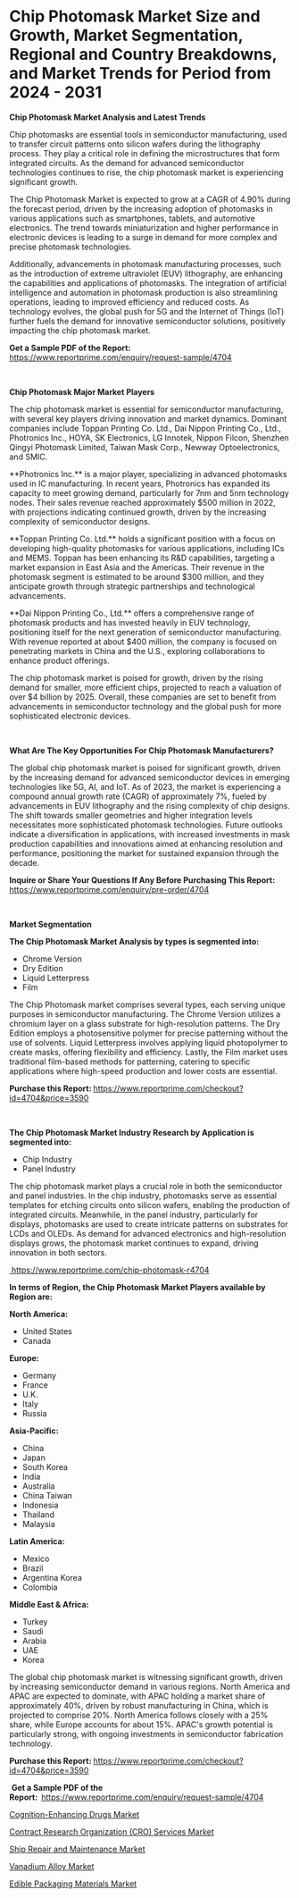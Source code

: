 <p><h1>Chip Photomask Market Size and Growth, Market Segmentation, Regional and Country Breakdowns, and Market Trends for Period from 2024 -  2031</h1></p><p><strong>Chip Photomask Market Analysis and Latest Trends</strong></p>
<p><p>Chip photomasks are essential tools in semiconductor manufacturing, used to transfer circuit patterns onto silicon wafers during the lithography process. They play a critical role in defining the microstructures that form integrated circuits. As the demand for advanced semiconductor technologies continues to rise, the chip photomask market is experiencing significant growth.</p><p>The Chip Photomask Market is expected to grow at a CAGR of 4.90% during the forecast period, driven by the increasing adoption of photomasks in various applications such as smartphones, tablets, and automotive electronics. The trend towards miniaturization and higher performance in electronic devices is leading to a surge in demand for more complex and precise photomask technologies.</p><p>Additionally, advancements in photomask manufacturing processes, such as the introduction of extreme ultraviolet (EUV) lithography, are enhancing the capabilities and applications of photomasks. The integration of artificial intelligence and automation in photomask production is also streamlining operations, leading to improved efficiency and reduced costs. As technology evolves, the global push for 5G and the Internet of Things (IoT) further fuels the demand for innovative semiconductor solutions, positively impacting the chip photomask market.</p></p>
<p><strong>Get a Sample PDF of the Report:&nbsp;</strong> <a href="https://www.reportprime.com/enquiry/request-sample/4704?utm_campaign=1743&utm_medium=2&utm_source=Github&utm_content=ia&utm_term=27112024&utm_id=chip-photomask">https://www.reportprime.com/enquiry/request-sample/4704</a></p>
<p>&nbsp;</p>
<p><strong>Chip Photomask Major Market Players</strong></p>
<p><p>The chip photomask market is essential for semiconductor manufacturing, with several key players driving innovation and market dynamics. Dominant companies include Toppan Printing Co. Ltd., Dai Nippon Printing Co., Ltd., Photronics Inc., HOYA, SK Electronics, LG Innotek, Nippon Filcon, Shenzhen Qingyi Photomask Limited, Taiwan Mask Corp., Newway Optoelectronics, and SMIC.</p><p>**Photronics Inc.** is a major player, specializing in advanced photomasks used in IC manufacturing. In recent years, Photronics has expanded its capacity to meet growing demand, particularly for 7nm and 5nm technology nodes. Their sales revenue reached approximately $500 million in 2022, with projections indicating continued growth, driven by the increasing complexity of semiconductor designs.</p><p>**Toppan Printing Co. Ltd.** holds a significant position with a focus on developing high-quality photomasks for various applications, including ICs and MEMS. Toppan has been enhancing its R&D capabilities, targeting a market expansion in East Asia and the Americas. Their revenue in the photomask segment is estimated to be around $300 million, and they anticipate growth through strategic partnerships and technological advancements.</p><p>**Dai Nippon Printing Co., Ltd.** offers a comprehensive range of photomask products and has invested heavily in EUV technology, positioning itself for the next generation of semiconductor manufacturing. With revenue reported at about $400 million, the company is focused on penetrating markets in China and the U.S., exploring collaborations to enhance product offerings.</p><p>The chip photomask market is poised for growth, driven by the rising demand for smaller, more efficient chips, projected to reach a valuation of over $4 billion by 2025. Overall, these companies are set to benefit from advancements in semiconductor technology and the global push for more sophisticated electronic devices.</p></p>
<p>&nbsp;</p>
<p><strong>What Are The Key Opportunities For Chip Photomask Manufacturers?</strong></p>
<p><p>The global chip photomask market is poised for significant growth, driven by the increasing demand for advanced semiconductor devices in emerging technologies like 5G, AI, and IoT. As of 2023, the market is experiencing a compound annual growth rate (CAGR) of approximately 7%, fueled by advancements in EUV lithography and the rising complexity of chip designs. The shift towards smaller geometries and higher integration levels necessitates more sophisticated photomask technologies. Future outlooks indicate a diversification in applications, with increased investments in mask production capabilities and innovations aimed at enhancing resolution and performance, positioning the market for sustained expansion through the decade.</p></p>
<p><strong>Inquire or Share Your Questions If Any Before Purchasing This Report:</strong> <a href="https://www.reportprime.com/enquiry/pre-order/4704?utm_campaign=1743&utm_medium=2&utm_source=Github&utm_content=ia&utm_term=27112024&utm_id=chip-photomask">https://www.reportprime.com/enquiry/pre-order/4704</a></p>
<p>&nbsp;</p>
<p><strong>Market Segmentation</strong></p>
<p><strong>The Chip Photomask Market Analysis by types is segmented into:</strong></p>
<p><ul><li>Chrome Version</li><li>Dry Edition</li><li>Liquid Letterpress</li><li>Film</li></ul></p>
<p><p>The Chip Photomask market comprises several types, each serving unique purposes in semiconductor manufacturing. The Chrome Version utilizes a chromium layer on a glass substrate for high-resolution patterns. The Dry Edition employs a photosensitive polymer for precise patterning without the use of solvents. Liquid Letterpress involves applying liquid photopolymer to create masks, offering flexibility and efficiency. Lastly, the Film market uses traditional film-based methods for patterning, catering to specific applications where high-speed production and lower costs are essential.</p></p>
<p><strong>Purchase this Report:&nbsp;</strong><a href="https://www.reportprime.com/checkout?id=4704&price=3590&utm_campaign=1743&utm_medium=2&utm_source=Github&utm_content=ia&utm_term=27112024&utm_id=chip-photomask">https://www.reportprime.com/checkout?id=4704&price=3590</a></p>
<p>&nbsp;</p>
<p><strong>The Chip Photomask Market Industry Research by Application is segmented into:</strong></p>
<p><ul><li>Chip Industry</li><li>Panel Industry</li></ul></p>
<p><p>The chip photomask market plays a crucial role in both the semiconductor and panel industries. In the chip industry, photomasks serve as essential templates for etching circuits onto silicon wafers, enabling the production of integrated circuits. Meanwhile, in the panel industry, particularly for displays, photomasks are used to create intricate patterns on substrates for LCDs and OLEDs. As demand for advanced electronics and high-resolution displays grows, the photomask market continues to expand, driving innovation in both sectors.</p></p>
<p><a href="https://www.reportprime.com/chip-photomask-r4704?utm_campaign=1743&utm_medium=2&utm_source=Github&utm_content=ia&utm_term=27112024&utm_id=chip-photomask">&nbsp;https://www.reportprime.com/chip-photomask-r4704</a></p>
<p><strong>In terms of Region, the Chip Photomask Market Players available by Region are:</strong></p>
<p>
    <p> <strong> North America: </strong>
        <ul>
            <li>United States</li>
            <li>Canada</li>
        </ul>
        </p> 
    <p> <strong> Europe: </strong>
        <ul>
            <li>Germany</li>
            <li>France</li>
            <li>U.K.</li>
            <li>Italy</li>
            <li>Russia</li>
        </ul>
        </p> 
    <p> <strong> Asia-Pacific: </strong>
        <ul>
            <li>China</li>
            <li>Japan</li>
            <li>South Korea</li>
            <li>India</li>
            <li>Australia</li>
            <li>China Taiwan</li>
            <li>Indonesia</li>
            <li>Thailand</li>
            <li>Malaysia</li>
        </ul>
        </p> 
    <p> <strong> Latin America: </strong>
        <ul>
            <li>Mexico</li>
            <li>Brazil</li>
            <li>Argentina Korea</li>
            <li>Colombia</li>
        </ul>
        </p> 
    <p> <strong> Middle East & Africa: </strong>
        <ul>
            <li>Turkey</li>
            <li>Saudi</li>
            <li>Arabia</li>
            <li>UAE</li>
            <li>Korea</li>
        </ul>
    </p>
    </p>
<p><p>The global chip photomask market is witnessing significant growth, driven by increasing semiconductor demand in various regions. North America and APAC are expected to dominate, with APAC holding a market share of approximately 40%, driven by robust manufacturing in China, which is projected to comprise 20%. North America follows closely with a 25% share, while Europe accounts for about 15%. APAC's growth potential is particularly strong, with ongoing investments in semiconductor fabrication technology.</p></p>
<p><strong>Purchase this Report: </strong><a href="https://www.reportprime.com/checkout?id=4704&price=3590&utm_campaign=1743&utm_medium=2&utm_source=Github&utm_content=ia&utm_term=27112024&utm_id=chip-photomask">https://www.reportprime.com/checkout?id=4704&price=3590</a></p>
<p>&nbsp;<strong>Get a Sample PDF of the Report:&nbsp;&nbsp;</strong><a href="https://www.reportprime.com/enquiry/request-sample/4704?utm_campaign=1743&utm_medium=2&utm_source=Github&utm_content=ia&utm_term=27112024&utm_id=chip-photomask">https://www.reportprime.com/enquiry/request-sample/4704</a></p>
<p><strong></strong></p>
<p><p><a href="https://issuu.com/reportprime-2/docs/cognition-enhancing-drugs-market-si_822649a0635a5e?utm_campaign=1743&utm_medium=2&utm_source=Github&utm_content=ia&utm_term=27112024&utm_id=chip-photomask">Cognition-Enhancing Drugs Market</a></p><p><a href="https://issuu.com/reportprime-2/docs/contract-research-organization-cro-_513c4006168fe8?utm_campaign=1743&utm_medium=2&utm_source=Github&utm_content=ia&utm_term=27112024&utm_id=chip-photomask">Contract Research Organization (CRO) Services Market</a></p><p><a href="https://www.linkedin.com/pulse/in-depth-ship-repair-maintenance-report-industry-analysis-u4nef?utm_campaign=1743&utm_medium=2&utm_source=Github&utm_content=ia&utm_term=27112024&utm_id=chip-photomask">Ship Repair and Maintenance Market</a></p><p><a href="https://www.linkedin.com/pulse/success-road-map-growing-vanadium-alloy-market-industrys-xljbf?utm_campaign=1743&utm_medium=2&utm_source=Github&utm_content=ia&utm_term=27112024&utm_id=chip-photomask">Vanadium Alloy Market</a></p><p><a href="https://www.linkedin.com/pulse/edible-packaging-materials-market-trends-growth-outlook-2024--vrmyf?utm_campaign=1743&utm_medium=2&utm_source=Github&utm_content=ia&utm_term=27112024&utm_id=chip-photomask">Edible Packaging Materials Market</a></p></p>